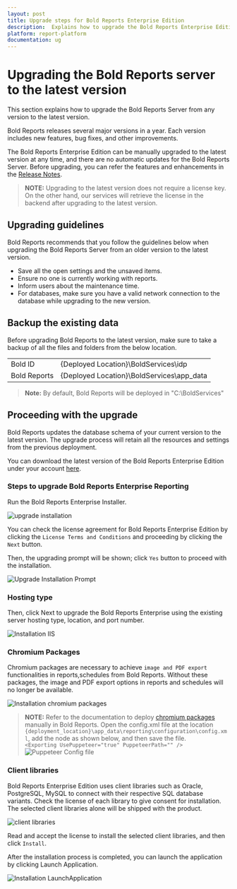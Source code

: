```yaml
---
layout: post
title: Upgrade steps for Bold Reports Enterprise Edition
description:  Explains how to upgrade the Bold Reports Enterprise Edition version from 2.x to the latest versions.
platform: report-platform
documentation: ug
---
```


# Upgrading the Bold Reports server to the latest version

This section explains how to upgrade the Bold Reports Server from any version to the latest version.

Bold Reports releases several major versions in a year. Each version includes new features, bug fixes, and other improvements.

The Bold Reports Enterprise Edition can be manually upgraded to the latest version at any time, and there are no automatic updates for the Bold Reports Server. Before upgrading, you can refer the features and enhancements in the [Release Notes](https://www.boldreports.com/release-history/2-2#2-2-28).

> **NOTE:** Upgrading to the latest version does not require a license key. On the other hand, our services will retrieve the license in the backend after upgrading to the latest version.

## Upgrading guidelines

Bold Reports recommends that you follow the guidelines below when upgrading the Bold Reports Server from an older version to the latest version.

* Save all the open settings and the unsaved items.
* Ensure no one is currently working with reports.
* Inform users about the maintenance time.
* For databases, make sure you have a valid network connection to the database while upgrading to the new version.

## Backup the existing data

Before upgrading Bold Reports to the latest version, make sure to take a backup of all the files and folders from the below location.
<table>
    <tr>
      <td>
       Bold ID
      </td>
      <td>
      {Deployed Location}\BoldServices\idp
      </td>
    </tr>
    <tr>
      <td>
       Bold Reports
      </td>
      <td>
       {Deployed Location}\BoldServices\app_data
      </td>
    </tr>
    </table>

> **Note:** By default, Bold Reports will be deployed in "C:\BoldServices\"

## Proceeding with the upgrade

Bold Reports updates the database schema of your current version to the latest version. The upgrade process will retain all the resources and settings from the previous deployment.

You can download the latest version of the Bold Reports Enterprise Edition under your account [here](https://www.boldreports.com/account/downloads).

### Steps to upgrade Bold Reports Enterprise Reporting

Run the Bold Reports Enterprise Installer.

![upgrade installation](/static/assets/on-premise/images/getting-started/upgrade-install-setup.png)

You can check the license agreement for Bold Reports Enterprise Edition by clicking the `License Terms and Conditions` and proceeding by clicking the `Next` button.

Then, the upgrading prompt will be shown; click `Yes` button to proceed with the installation.

![Upgrade Installation Prompt](/static/assets/on-premise/images/getting-started/upgrade-prompt.png)

### Hosting type

Then, click Next to upgrade the Bold Reports Enterprise using the existing server hosting type, location, and port number.

![Installation IIS](/static/assets/on-premise/images/getting-started/installation-iis.png)

### Chromium Packages

Chromium packages are necessary to achieve `image and PDF export` functionalities in reports,schedules from Bold Reports. Without these packages, the image and PDF export options in reports and schedules will no longer be available.

![Installation chromium packages](/static/assets/on-premise/images/getting-started/installation-chromium-packages.png)

> **NOTE:** Refer to the documentation to deploy [chromium packages](./../../../faq/how-to-install-chromium-packages/) manually in Bold Reports.
> Open the config.xml file at the location `{deployment_location}\app_data\reporting\configuration\config.xml`, add the node as shown below, and then save the file.<br>
> `<Exporting UsePuppeteer="true" PuppeteerPath="" />`<br>
> ![Puppeteer Config file](/static/assets/on-premise/images/getting-started/upgrade-adding-puppeteer.png)

### Client libraries

Bold Reports Enterprise Edition uses client libraries such as Oracle, PostgreSQL, MySQL to connect with their respective SQL database variants. Check the license of each library to give consent for installation. The selected client libraries alone will be shipped with the product.

![client libraries](/static/assets/on-premise/images/getting-started/installation-client-libraries.png)

Read and accept the license to install the selected client libraries, and then click `Install`.

After the installation process is completed, you can launch the application by clicking Launch Application.

![Installation LaunchApplication](/static/assets/on-premise/images/getting-started/upgrade-launch-app.png)